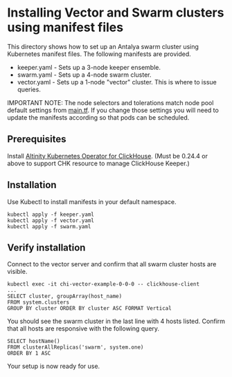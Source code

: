 # Installing Vector and Swarm clusters using manifest files

This directory shows how to set up an Antalya swarm cluster using 
Kubernetes manifest files. The following manifests are provided. 

* keeper.yaml - Sets up a 3-node keeper ensemble. 
* swarm.yaml - Sets up a 4-node swarm cluster.
* vector.yaml - Sets up a 1-node "vector" cluster. This is where to issue queries. 

IMPORTANT NOTE: The node selectors and tolerations match node pool
default settings from [main.tf](../terraform/main.tf). If you change
those settings you will need to update the manifests according so that
pods can be scheduled.

## Prerequisites

Install [Altinity Kubernetes Operator for ClickHouse](https://github.com/Altinity/clickhouse-operator). 
(Must be 0.24.4 or above to support CHK resource to manage ClickHouse Keeper.)

## Installation

Use Kubectl to install manifests in your default namespace. 
```
kubectl apply -f keeper.yaml
kubectl apply -f vector.yaml
kubectl apply -f swarm.yaml
```

## Verify installation

Connect to the vector server and confirm that all swarm cluster hosts are visible. 

```
kubectl exec -it chi-vector-example-0-0-0 -- clickhouse-client
...
SELECT cluster, groupArray(host_name)
FROM system.clusters
GROUP BY cluster ORDER BY cluster ASC FORMAT Vertical
```

You should see the swarm cluster in the last line with 4 hosts listed. Confirm that 
all hosts are responsive with the following query. 

```
SELECT hostName()
FROM clusterAllReplicas('swarm', system.one)
ORDER BY 1 ASC
```

Your setup is now ready for use. 
